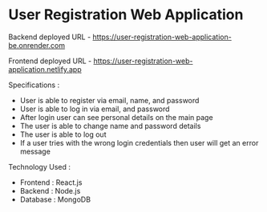 # User Registration Web Application

Backend deployed URL - https://user-registration-web-application-be.onrender.com

Frontend deployed URL - https://user-registration-web-application.netlify.app

Specifications :
- User is able to register via email, name, and password
- User is able to log in via email, and password
- After login user can see personal details on the main page
- The user is able to change name and password details
- The user is able to log out
- If a user tries with the wrong login credentials then user will get an error message

Technology Used : 
- Frontend : React.js
- Backend : Node.js
- Database : MongoDB
